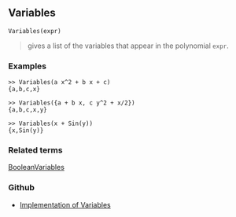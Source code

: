 ## Variables

```
Variables(expr)
```

> gives a list of the variables that appear in the polynomial `expr`.

### Examples

```
>> Variables(a x^2 + b x + c)
{a,b,c,x}

>> Variables({a + b x, c y^2 + x/2})
{a,b,c,x,y}

>> Variables(x + Sin(y))
{x,Sin(y)}
```

### Related terms 
[BooleanVariables](BooleanVariables.md)

### Github

* [Implementation of Variables](https://github.com/axkr/symja_android_library/blob/master/symja_android_library/matheclipse-core/src/main/java/org/matheclipse/core/builtin/Algebra.java#L4611) 
